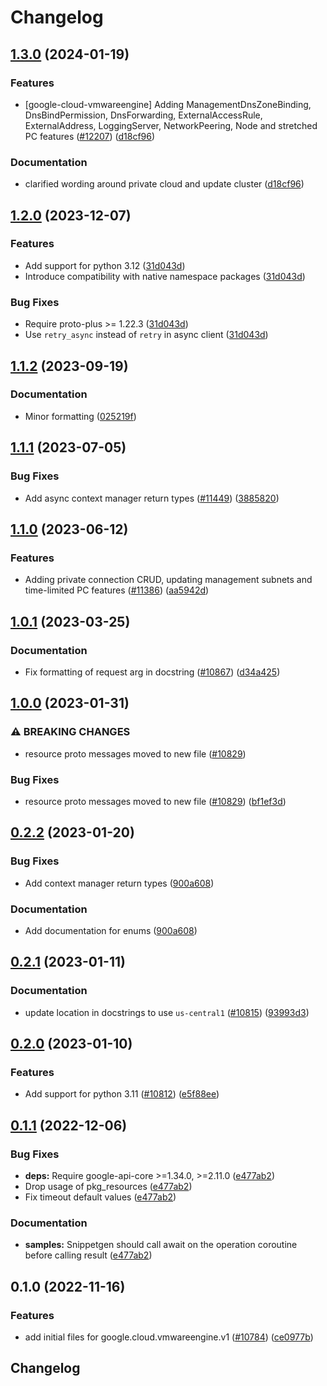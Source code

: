 # Changelog

## [1.3.0](https://github.com/googleapis/google-cloud-python/compare/google-cloud-vmwareengine-v1.2.0...google-cloud-vmwareengine-v1.3.0) (2024-01-19)


### Features

* [google-cloud-vmwareengine] Adding ManagementDnsZoneBinding, DnsBindPermission, DnsForwarding, ExternalAccessRule, ExternalAddress, LoggingServer, NetworkPeering, Node and stretched PC features ([#12207](https://github.com/googleapis/google-cloud-python/issues/12207)) ([d18cf96](https://github.com/googleapis/google-cloud-python/commit/d18cf9674cb1d3a07cadff016f7d8ead22f194ca))


### Documentation

* clarified wording around private cloud and update cluster ([d18cf96](https://github.com/googleapis/google-cloud-python/commit/d18cf9674cb1d3a07cadff016f7d8ead22f194ca))

## [1.2.0](https://github.com/googleapis/google-cloud-python/compare/google-cloud-vmwareengine-v1.1.2...google-cloud-vmwareengine-v1.2.0) (2023-12-07)


### Features

* Add support for python 3.12 ([31d043d](https://github.com/googleapis/google-cloud-python/commit/31d043de5a0b8bd329e8d5a36e7811d5ea7bd7a1))
* Introduce compatibility with native namespace packages ([31d043d](https://github.com/googleapis/google-cloud-python/commit/31d043de5a0b8bd329e8d5a36e7811d5ea7bd7a1))


### Bug Fixes

* Require proto-plus &gt;= 1.22.3 ([31d043d](https://github.com/googleapis/google-cloud-python/commit/31d043de5a0b8bd329e8d5a36e7811d5ea7bd7a1))
* Use `retry_async` instead of `retry` in async client ([31d043d](https://github.com/googleapis/google-cloud-python/commit/31d043de5a0b8bd329e8d5a36e7811d5ea7bd7a1))

## [1.1.2](https://github.com/googleapis/google-cloud-python/compare/google-cloud-vmwareengine-v1.1.1...google-cloud-vmwareengine-v1.1.2) (2023-09-19)


### Documentation

* Minor formatting ([025219f](https://github.com/googleapis/google-cloud-python/commit/025219f5c04803651e20eae4c0186b87608f4db4))

## [1.1.1](https://github.com/googleapis/google-cloud-python/compare/google-cloud-vmwareengine-v1.1.0...google-cloud-vmwareengine-v1.1.1) (2023-07-05)


### Bug Fixes

* Add async context manager return types ([#11449](https://github.com/googleapis/google-cloud-python/issues/11449)) ([3885820](https://github.com/googleapis/google-cloud-python/commit/388582082828e22a517c4f794901ee5dcbc31bd9))

## [1.1.0](https://github.com/googleapis/google-cloud-python/compare/google-cloud-vmwareengine-v1.0.1...google-cloud-vmwareengine-v1.1.0) (2023-06-12)


### Features

* Adding private connection CRUD, updating management subnets and time-limited PC features ([#11386](https://github.com/googleapis/google-cloud-python/issues/11386)) ([aa5942d](https://github.com/googleapis/google-cloud-python/commit/aa5942d7b3259310d6bd546c2d39a6344b89a7b3))

## [1.0.1](https://github.com/googleapis/google-cloud-python/compare/google-cloud-vmwareengine-v1.0.0...google-cloud-vmwareengine-v1.0.1) (2023-03-25)


### Documentation

* Fix formatting of request arg in docstring ([#10867](https://github.com/googleapis/google-cloud-python/issues/10867)) ([d34a425](https://github.com/googleapis/google-cloud-python/commit/d34a425f7d0f02bebaf20d24b725b8c25c699697))

## [1.0.0](https://github.com/googleapis/google-cloud-python/compare/google-cloud-vmwareengine-v0.2.2...google-cloud-vmwareengine-v1.0.0) (2023-01-31)


### ⚠ BREAKING CHANGES

* resource proto messages moved to new file ([#10829](https://github.com/googleapis/google-cloud-python/issues/10829))

### Bug Fixes

* resource proto messages moved to new file ([#10829](https://github.com/googleapis/google-cloud-python/issues/10829)) ([bf1ef3d](https://github.com/googleapis/google-cloud-python/commit/bf1ef3d2db8f8cd2e88d4ab29bff73a1af3ae99c))

## [0.2.2](https://github.com/googleapis/google-cloud-python/compare/google-cloud-vmwareengine-v0.2.1...google-cloud-vmwareengine-v0.2.2) (2023-01-20)


### Bug Fixes

* Add context manager return types ([900a608](https://github.com/googleapis/google-cloud-python/commit/900a6083e59bfebf215e4e469bc842d8788bba18))


### Documentation

* Add documentation for enums ([900a608](https://github.com/googleapis/google-cloud-python/commit/900a6083e59bfebf215e4e469bc842d8788bba18))

## [0.2.1](https://github.com/googleapis/google-cloud-python/compare/google-cloud-vmwareengine-v0.2.0...google-cloud-vmwareengine-v0.2.1) (2023-01-11)


### Documentation

* update location in docstrings to use `us-central1` ([#10815](https://github.com/googleapis/google-cloud-python/issues/10815)) ([93993d3](https://github.com/googleapis/google-cloud-python/commit/93993d3ff50ea61206dd9f5db348285f9f9e49be))

## [0.2.0](https://github.com/googleapis/google-cloud-python/compare/google-cloud-vmwareengine-v0.1.1...google-cloud-vmwareengine-v0.2.0) (2023-01-10)


### Features

* Add support for python 3.11 ([#10812](https://github.com/googleapis/google-cloud-python/issues/10812)) ([e5f88ee](https://github.com/googleapis/google-cloud-python/commit/e5f88eebd47c677850d61ddc3774532723f5505e))

## [0.1.1](https://github.com/googleapis/google-cloud-python/compare/google-cloud-vmwareengine-v0.1.0...google-cloud-vmwareengine-v0.1.1) (2022-12-06)


### Bug Fixes

* **deps:** Require google-api-core &gt;=1.34.0, >=2.11.0  ([e477ab2](https://github.com/googleapis/google-cloud-python/commit/e477ab2581f44b540051dd201b9f543a30044833))
* Drop usage of pkg_resources ([e477ab2](https://github.com/googleapis/google-cloud-python/commit/e477ab2581f44b540051dd201b9f543a30044833))
* Fix timeout default values ([e477ab2](https://github.com/googleapis/google-cloud-python/commit/e477ab2581f44b540051dd201b9f543a30044833))


### Documentation

* **samples:** Snippetgen should call await on the operation coroutine before calling result ([e477ab2](https://github.com/googleapis/google-cloud-python/commit/e477ab2581f44b540051dd201b9f543a30044833))

## 0.1.0 (2022-11-16)


### Features

* add initial files for google.cloud.vmwareengine.v1 ([#10784](https://github.com/googleapis/google-cloud-python/issues/10784)) ([ce0977b](https://github.com/googleapis/google-cloud-python/commit/ce0977b9308edf91fe268a233bbb059dec12aa8d))

## Changelog
